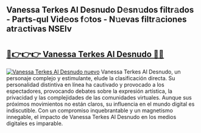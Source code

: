 ## Vanessa Terkes Al Desnudo D𝚎sn𝚞dos filtr𝚊dos - Parts-quI Vid𝚎os f𝚘tos - N𝚞evas filtr𝚊ciones atr𝚊ctivas NSEIv

# <h2><a href="http://mbag5g.tromn.icu/?c=Vanessa+Terkes+Al+Desnudo">🔗👉👉👉 Vanessa Terkes Al Desnudo 🔗🔗</a></h2>

[![Vanessa Terkes Al Desnudo nuevo](https://i.imgur.com/pEAQMta.gif)](http://mbag5g.tromn.icu/?c=Vanessa+Terkes+Al+Desnudo)
Vanessa Terkes Al Desnudo, un personaje complejo y estimulante, elude la clasificación directa. Su personalidad distintiva en línea ha cautivado y provocado a los espectadores, provocando debates sobre la expresión artística, la privacidad y las complejidades de las comunidades virtuales. Aunque sus próximos movimientos no están claros, su influencia en el mundo digital es indiscutible. Con un compromiso inquebrantable y un magnetismo innegable, el impacto de Vanessa Terkes Al Desnudo en los medios digitales es imparable.
